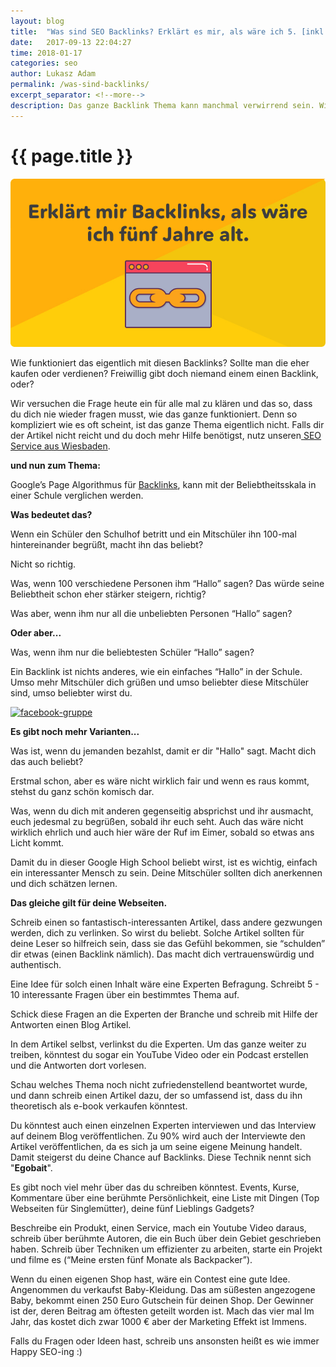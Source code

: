 ```yaml
---
layout: blog
title:  "Was sind SEO Backlinks? Erklärt es mir, als wäre ich 5. [inkl. Tipps]"
date:   2017-09-13 22:04:27
time: 2018-01-17
categories: seo
author: Lukasz Adam
permalink: /was-sind-backlinks/
excerpt_separator: <!--more-->
description: Das ganze Backlink Thema kann manchmal verwirrend sein. Wir erklären es innerhalb weniger Minuten so, dass ihr es nie wieder vergesst.
---
```


<h1 class="entry-title-content">{{ page.title }}</h1>

<img src="/img/backlinks-erklaerung-bild.jpg" alt="was-sind-backlinks">

Wie funktioniert das eigentlich mit diesen Backlinks? Sollte man die eher kaufen oder verdienen? Freiwillig gibt doch niemand einem einen Backlink, oder?

Wir versuchen die Frage heute ein für alle mal zu klären und das so, dass du dich nie wieder fragen musst, wie das ganze funktioniert. Denn so kompliziert wie es oft scheint, ist das ganze Thema eigentlich nicht. Falls dir der Artikel nicht reicht und du doch mehr Hilfe benötigst, nutz unseren<a href="http://vnllab.com/seo/"> SEO Service aus Wiesbaden</a>.

<!--more-->

<strong>und nun zum Thema:</strong>

Google’s Page Algorithmus für <a href="https://de.wikipedia.org/wiki/R%C3%BCckverweis" target="_blank" rel="noopener">Backlinks</a>, kann mit der Beliebtheitsskala in einer Schule verglichen werden.

<strong>Was bedeutet das?</strong>

Wenn ein Schüler den Schulhof betritt und ein Mitschüler ihn 100-mal hintereinander begrüßt, macht ihn das beliebt?

Nicht so richtig.

Was, wenn 100 verschiedene Personen ihm “Hallo” sagen? Das würde seine Beliebtheit schon eher stärker steigern, richtig?

Was aber, wenn ihm nur all die unbeliebten Personen “Hallo” sagen?

<strong>Oder aber...</strong>

Was, wenn ihm nur die beliebtesten Schüler “Hallo” sagen?

Ein Backlink ist nichts anderes, wie ein einfaches “Hallo” in der Schule. Umso mehr Mitschüler dich grüßen und umso beliebter diese Mitschüler sind, umso beliebter wirst du.

<a href="https://www.facebook.com/groups/1116837278460772/" target="_blank" rel="noopener"><img class="alignnone size-full wp-image-429" src="http://vnllab.com/wp-content/uploads/2017/09/facebook-gruppe.jpg" alt="facebook-gruppe" width="815" height="360" /></a>

<strong>Es gibt noch mehr Varianten...</strong>

Was ist, wenn du jemanden bezahlst, damit er dir "Hallo" sagt. Macht dich das auch beliebt?

Erstmal schon, aber es wäre nicht wirklich fair und wenn es raus kommt, stehst du ganz schön komisch dar.

Was, wenn du dich mit anderen gegenseitig absprichst und ihr ausmacht, euch jedesmal zu begrüßen, sobald ihr euch seht. Auch das wäre nicht wirklich ehrlich und auch hier wäre der Ruf im Eimer, sobald so etwas ans Licht kommt.

Damit du in dieser Google High School beliebt wirst, ist es wichtig, einfach ein interessanter Mensch zu sein. Deine Mitschüler sollten dich anerkennen und dich schätzen lernen.

<strong>Das gleiche gilt für deine Webseiten.</strong>

Schreib einen so fantastisch-interessanten Artikel, dass andere gezwungen werden, dich zu verlinken. So wirst du beliebt.
Solche Artikel sollten für deine Leser so hilfreich sein, dass sie das Gefühl bekommen, sie “schulden” dir etwas (einen Backlink nämlich).
Das macht dich vertrauenswürdig und authentisch.

Eine Idee für solch einen Inhalt wäre eine Experten Befragung. Schreibt 5 - 10 interessante Fragen über ein bestimmtes Thema auf.

Schick diese Fragen an die Experten der Branche und schreib mit Hilfe der Antworten einen Blog Artikel.

In dem Artikel selbst, verlinkst du die Experten. Um das ganze weiter zu treiben, könntest du sogar ein YouTube Video oder ein Podcast erstellen und die Antworten dort vorlesen.

Schau welches Thema noch nicht zufriedenstellend beantwortet wurde, und dann schreib einen Artikel dazu, der so umfassend ist, dass du ihn theoretisch als e-book verkaufen könntest.

Du könntest auch einen einzelnen Experten interviewen und das Interview auf deinem Blog veröffentlichen. Zu 90% wird auch der Interviewte den Artikel veröffentlichen, da es sich ja um seine eigene Meinung handelt. Damit steigerst du deine Chance auf Backlinks. Diese Technik nennt sich "<strong>Egobait</strong>".

Es gibt noch viel mehr über das du schreiben könntest. Events, Kurse, Kommentare über eine berühmte Persönlichkeit, eine Liste mit Dingen (Top Webseiten für Singlemütter), deine fünf Lieblings Gadgets?

Beschreibe ein Produkt, einen Service, mach ein Youtube Video daraus, schreib über berühmte Autoren, die ein Buch über dein Gebiet geschrieben haben. Schreib über Techniken um effizienter zu arbeiten, starte ein Projekt und filme es (“Meine ersten fünf Monate als Backpacker”).

Wenn du einen eigenen Shop hast, wäre ein Contest eine gute Idee. Angenommen du verkaufst Baby-Kleidung. Das am süßesten angezogene Baby, bekommt einen 250 Euro Gutschein für deinen Shop. Der Gewinner ist der, deren Beitrag am öftesten geteilt worden ist. Mach das vier mal Im Jahr, das kostet dich zwar 1000 € aber der Marketing Effekt ist Immens.

Falls du Fragen oder Ideen hast, schreib uns ansonsten heißt es wie immer Happy SEO-ing :)
